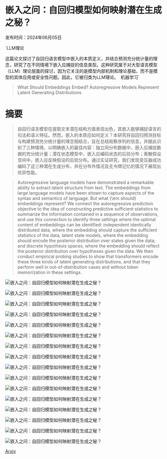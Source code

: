 # 嵌入之问：自回归模型如何映射潜在生成之秘？

发布时间：2024年06月05日

`LLM理论

这篇论文探讨了自回归语言模型中嵌入的本质定义，并结合预测充分统计量的理念，研究了在不同情境下嵌入应捕捉的信息类型。这种研究属于对大型语言模型（LLM）理论层面的探讨，因为它关注的是模型内部机制和理论基础，而不是模型的具体应用或安全性问题。因此，它被归类为LLM理论。` `机器学习`

> What Should Embeddings Embed? Autoregressive Models Represent Latent Generating Distributions

# 摘要

> 自回归语言模型在提取文本潜在结构方面表现出色，其嵌入能够捕捉语言的句法和语义特征。然而，嵌入的本质应如何定义？本研究将自回归预测目标与构建预测充分统计量的理念相结合，旨在总结观察序列的信息，并据此识别了三种情境，以明确嵌入的最佳内容：独立同分布数据中，嵌入应捕捉数据的充分统计量；潜在状态模型中，嵌入应编码状态的后验分布；离散假设空间中，嵌入应反映假设的后验分布。通过实证研究，我们发现变压器成功编码了这三种潜在生成分布，并在分布外情况及无令牌记忆的情况下展现出优异性能。

> Autoregressive language models have demonstrated a remarkable ability to extract latent structure from text. The embeddings from large language models have been shown to capture aspects of the syntax and semantics of language. But what {\em should} embeddings represent? We connect the autoregressive prediction objective to the idea of constructing predictive sufficient statistics to summarize the information contained in a sequence of observations, and use this connection to identify three settings where the optimal content of embeddings can be identified: independent identically distributed data, where the embedding should capture the sufficient statistics of the data; latent state models, where the embedding should encode the posterior distribution over states given the data; and discrete hypothesis spaces, where the embedding should reflect the posterior distribution over hypotheses given the data. We then conduct empirical probing studies to show that transformers encode these three kinds of latent generating distributions, and that they perform well in out-of-distribution cases and without token memorization in these settings.

![嵌入之问：自回归模型如何映射潜在生成之秘？](../../../paper_images/2406.03707/x1.png)

![嵌入之问：自回归模型如何映射潜在生成之秘？](../../../paper_images/2406.03707/x2.png)

![嵌入之问：自回归模型如何映射潜在生成之秘？](../../../paper_images/2406.03707/x3.png)

![嵌入之问：自回归模型如何映射潜在生成之秘？](../../../paper_images/2406.03707/x4.png)

![嵌入之问：自回归模型如何映射潜在生成之秘？](../../../paper_images/2406.03707/x5.png)

![嵌入之问：自回归模型如何映射潜在生成之秘？](../../../paper_images/2406.03707/x6.png)

![嵌入之问：自回归模型如何映射潜在生成之秘？](../../../paper_images/2406.03707/x7.png)

![嵌入之问：自回归模型如何映射潜在生成之秘？](../../../paper_images/2406.03707/x8.png)

![嵌入之问：自回归模型如何映射潜在生成之秘？](../../../paper_images/2406.03707/x9.png)

![嵌入之问：自回归模型如何映射潜在生成之秘？](../../../paper_images/2406.03707/x10.png)

![嵌入之问：自回归模型如何映射潜在生成之秘？](../../../paper_images/2406.03707/x11.png)

![嵌入之问：自回归模型如何映射潜在生成之秘？](../../../paper_images/2406.03707/x12.png)

![嵌入之问：自回归模型如何映射潜在生成之秘？](../../../paper_images/2406.03707/x13.png)

![嵌入之问：自回归模型如何映射潜在生成之秘？](../../../paper_images/2406.03707/x14.png)

![嵌入之问：自回归模型如何映射潜在生成之秘？](../../../paper_images/2406.03707/x15.png)

![嵌入之问：自回归模型如何映射潜在生成之秘？](../../../paper_images/2406.03707/x16.png)

[Arxiv](https://arxiv.org/abs/2406.03707)
